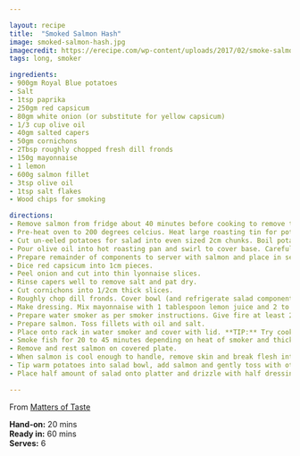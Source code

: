 ```yaml
---

layout: recipe
title:  "Smoked Salmon Hash"
image: smoked-salmon-hash.jpg
imagecredit: https://erecipe.com/wp-content/uploads/2017/02/smoke-salmon-with-two-potato-hash-3674.jpg
tags: long, smoker

ingredients:
- 900gm Royal Blue potatoes
- Salt
- 1tsp paprika
- 250gm red capsicum
- 80gm white onion (or substitute for yellow capsicum)
- 1/3 cup olive oil
- 40gm salted capers
- 50gm cornichons
- 2Tbsp roughly chopped fresh dill fronds
- 150g mayonnaise
- 1 lemon
- 600g salmon fillet
- 3tsp olive oil
- 1tsp salt flakes
- Wood chips for smoking

directions:
- Remove salmon from fridge about 40 minutes before cooking to remove the chill. 
- Pre-heat oven to 200 degrees celcius. Heat large roasting tin for potatoes.
- Cut un-eeled potatoes for salad into even sized 2cm chunks. Boil potatoes at a simmer for 6 minutes, or until the tip of a paring knife is easily inserted into 3 or 4mm of potato. Drain potatoes, place back into saucepan. Season potatoes with 1 teaspoon salt and paprika, place lid on pan and shake to fluff edges.
- Pour olive oil into hot roasting pan and swirl to cover base. Carefully tip potatoes into pan in a single layer. Roast for about 40 minutes, tossing once until crisp and golden. 
- Prepare remainder of components to server with salmon and place in separate piles in large bowl.
- Dice red capsicum into 1cm pieces.
- Peel onion and cut into thin lyonnaise slices.
- Rinse capers well to remove salt and pat dry.
- Cut cornichons into 1/2cm thick slices.
- Roughly chop dill fronds. Cover bowl (and refrigerate salad components if preparing in advance)
- Make dressing. Mix mayonnaise with 1 tablespoon lemon juice and 2 to 3 teaspoons water, until thin enough to drizzle.
- Prepare water smoker as per smoker instructions. Give fire at least 20 minutes to light and settle.
- Prepare salmon. Toss fillets with oil and salt.
- Place onto rack in water smoker and cover with lid. **TIP:** Try cooking the fish on the warming rack of the bbq directly above the smoker. 
- Smoke fish for 20 to 45 minutes depending on heat of smoker and thickness of fish, until springy to touch. 
- Remove and rest salmon on covered plate.
- When salmon is cool enough to handle, remove skin and break flesh into 3cm chunks. 
- Tip warm potatoes into salad bowl, add salmon and gently toss with other components so as to keep salmon chunks intact. 
- Place half amount of salad onto platter and drizzle with half dressing. Top with remaining salad and drizzle with remaining dressing. Serve. 

---
```


From [Matters of Taste](https://mattersoftaste.com.au/)

**Hand-on:** 20 mins  
**Ready in:** 60 mins  
**Serves:** 6